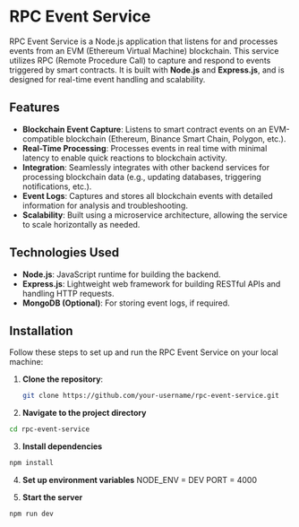 # RPC Event Service

RPC Event Service is a Node.js application that listens for and processes events from an EVM (Ethereum Virtual Machine) blockchain. This service utilizes RPC (Remote Procedure Call) to capture and respond to events triggered by smart contracts. It is built with **Node.js** and **Express.js**, and is designed for real-time event handling and scalability.

## Features

- **Blockchain Event Capture**: Listens to smart contract events on an EVM-compatible blockchain (Ethereum, Binance Smart Chain, Polygon, etc.).
- **Real-Time Processing**: Processes events in real time with minimal latency to enable quick reactions to blockchain activity.
- **Integration**: Seamlessly integrates with other backend services for processing blockchain data (e.g., updating databases, triggering notifications, etc.).
- **Event Logs**: Captures and stores all blockchain events with detailed information for analysis and troubleshooting.
- **Scalability**: Built using a microservice architecture, allowing the service to scale horizontally as needed.

## Technologies Used

- **Node.js**: JavaScript runtime for building the backend.
- **Express.js**: Lightweight web framework for building RESTful APIs and handling HTTP requests.
- **MongoDB (Optional)**: For storing event logs, if required.

## Installation

Follow these steps to set up and run the RPC Event Service on your local machine:

1. **Clone the repository**:

   ```bash
   git clone https://github.com/your-username/rpc-event-service.git
2. **Navigate to the project directory**

```bash
cd rpc-event-service
```
3. **Install dependencies**
```bash
npm install
```
4. **Set up environment variables**
NODE_ENV = DEV
PORT = 4000

5. **Start the server**
```bash
npm run dev
```




